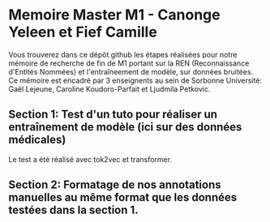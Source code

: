 # Memoire Master M1 - Canonge Yeleen et Fief Camille
Vous trouverez dans ce dépôt github les étapes réalisées pour notre mémoire de recherche de fin de M1 portant sur la REN (Reconnaissance d'Entités Nommées) et l'entraîneement de modèle, sur données bruitées.
Ce mémoire est encadré par 3 enseignents au sein de Sorbonne Université: Gaël Lejeune, Caroline Koudoro-Parfait et Ljudmila Petkovic.

## Section 1: Test d'un tuto pour réaliser un entraînement de modèle (ici sur des données médicales)
Le test a été réalisé avec tok2vec et transformer.
## Section 2: Formatage de nos annotations manuelles au même format que les données testées dans la section 1.
